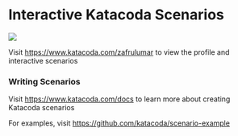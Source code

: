 # Interactive Katacoda Scenarios

[![](http://shields.katacoda.com/katacoda/zafrulumar/count.svg)](https://www.katacoda.com/zafrulumar "Get your profile on Katacoda.com")

Visit https://www.katacoda.com/zafrulumar to view the profile and interactive scenarios

### Writing Scenarios
Visit https://www.katacoda.com/docs to learn more about creating Katacoda scenarios

For examples, visit https://github.com/katacoda/scenario-example
